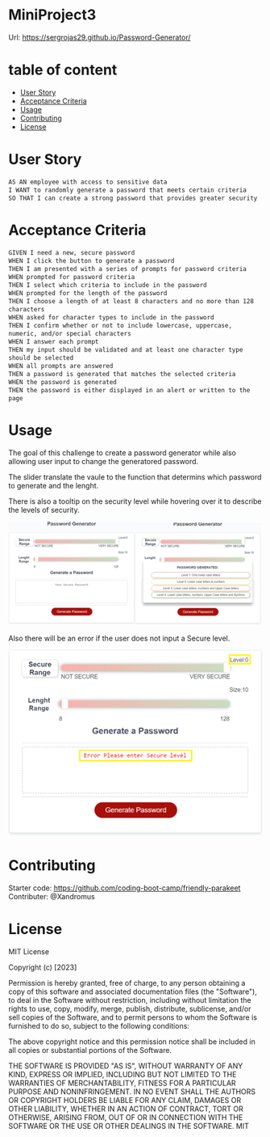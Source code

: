 # MiniProject3
Url: https://sergrojas29.github.io/Password-Generator/

# table of content

- [User Story](#user-story)
- [Acceptance Criteria](#acceptance-criteria)
- [Usage](#usage)
- [Contributing](#contributing)
- [License](#license)


# User Story

    AS AN employee with access to sensitive data
    I WANT to randomly generate a password that meets certain criteria
    SO THAT I can create a strong password that provides greater security


# Acceptance Criteria
    GIVEN I need a new, secure password
    WHEN I click the button to generate a password
    THEN I am presented with a series of prompts for password criteria
    WHEN prompted for password criteria
    THEN I select which criteria to include in the password
    WHEN prompted for the length of the password
    THEN I choose a length of at least 8 characters and no more than 128 characters
    WHEN asked for character types to include in the password
    THEN I confirm whether or not to include lowercase, uppercase, numeric, and/or special characters
    WHEN I answer each prompt
    THEN my input should be validated and at least one character type should be selected
    WHEN all prompts are answered
    THEN a password is generated that matches the selected criteria
    WHEN the password is generated
    THEN the password is either displayed in an alert or written to the page

# Usage
The goal of this challenge to create a password generator while also allowing user input to change the generatored password.

The slider translate the vaule to the function that determins which password to generate and the lenght.

There is also a tooltip on the security level while hovering over it to describe the levels of security.

![tooltip](./assets/images/toottip.png)

Also there will be an error if the user does not input a Secure level.

![errormessage](./assets/images/errormessage.png)



# Contributing

Starter code: https://github.com/coding-boot-camp/friendly-parakeet
Contributer: @Xandromus


# License

MIT License

Copyright (c) [2023]

Permission is hereby granted, free of charge, to any person obtaining a copy of this software and associated documentation files (the "Software"), to deal in the Software without restriction, including without limitation the rights to use, copy, modify, merge, publish, distribute, sublicense, and/or sell copies of the Software, and to permit persons to whom the Software is furnished to do so, subject to the following conditions:

The above copyright notice and this permission notice shall be included in all copies or substantial portions of the Software.

THE SOFTWARE IS PROVIDED "AS IS", WITHOUT WARRANTY OF ANY KIND, EXPRESS OR IMPLIED, INCLUDING BUT NOT LIMITED TO THE WARRANTIES OF MERCHANTABILITY, FITNESS FOR A PARTICULAR PURPOSE AND NONINFRINGEMENT. IN NO EVENT SHALL THE AUTHORS OR COPYRIGHT HOLDERS BE LIABLE FOR ANY CLAIM, DAMAGES OR OTHER LIABILITY, WHETHER IN AN ACTION OF CONTRACT, TORT OR OTHERWISE, ARISING FROM, OUT OF OR IN CONNECTION WITH THE SOFTWARE OR THE USE OR OTHER DEALINGS IN THE SOFTWARE.
MIT
